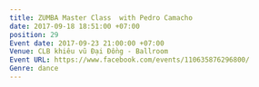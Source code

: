 ```yaml
---
title: ZUMBA Master Class  with Pedro Camacho
date: 2017-09-18 18:51:00 +07:00
position: 29
Event date: 2017-09-23 21:00:00 +07:00
Venue: CLB khiêu vũ Đại Đồng - Ballroom
Event URL: https://www.facebook.com/events/110635876296800/
Genre: dance
---
```


